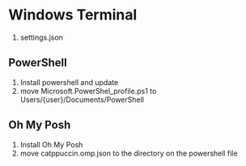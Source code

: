 # Windows Terminal

1. settings.json

## PowerShell

1. Install powershell and update
2. move Microsoft.PowerShel_profile.ps1 to Users/{user}/Documents/PowerShell

## Oh My Posh

1. Install Oh My Posh
2. move catppuccin.omp.json to the directory on the powershell file
